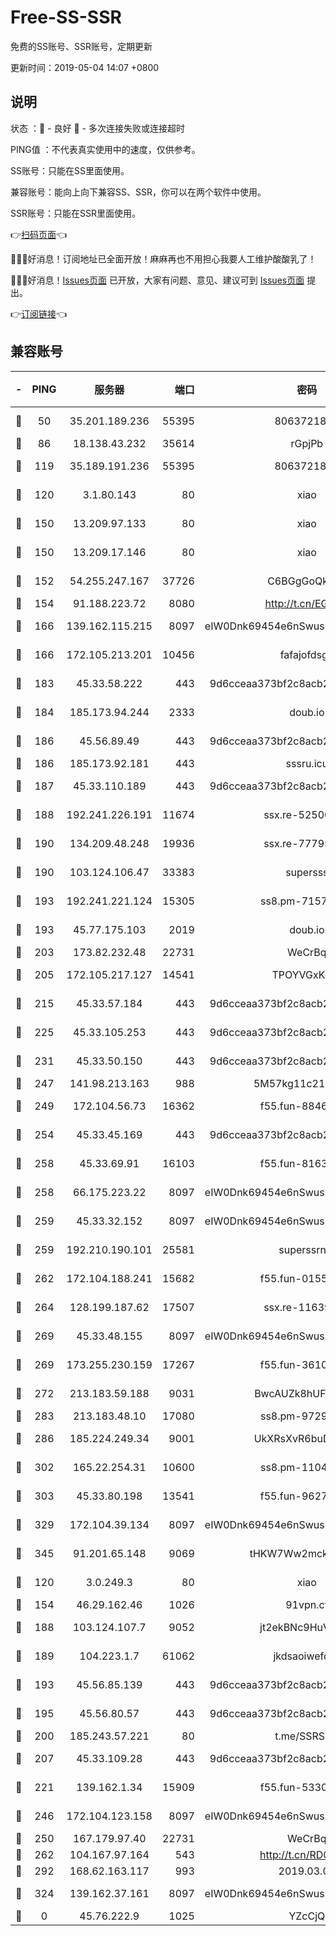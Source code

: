 # Free-SS-SSR

免费的SS账号、SSR账号，定期更新

更新时间：2019-05-04 14:07 +0800

## 说明

状态     ：🙂 - 良好 🙁 - 多次连接失败或连接超时

PING值   ：不代表真实使用中的速度，仅供参考。


SS账号：只能在SS里面使用。

兼容账号：能向上向下兼容SS、SSR，你可以在两个软件中使用。

SSR账号：只能在SSR里面使用。


👉[扫码页面](https://liesauer.github.io/Free-SS-SSR/)👈

🎉🎉🎉好消息！订阅地址已全面开放！麻麻再也不用担心我要人工维护酸酸乳了！

🎉🎉🎉好消息！[Issues页面](https://github.com/liesauer/Free-SS-SSR/issues) 已开放，大家有问题、意见、建议可到 [Issues页面](https://github.com/liesauer/Free-SS-SSR/issues) 提出。

👉[订阅链接](https://www.liesauer.net/yogurt/subscribe?ACCESS_TOKEN=DAYxR3mMaZAsaqUb)👈

## 兼容账号

|-|PING|服务器|端口|密码|加密方式|区域|
|:----:|:----:|:-----:|-----:|:----:|:----:|:----:|
|🙂|50|35.201.189.236|55395|8063721873|chacha20-ietf|US|
|🙂|86|18.138.43.232|35614|rGpjPb|rc4-md5|SG|
|🙂|119|35.189.191.236|55395|8063721873|chacha20-ietf|US|
|🙂|120|3.1.80.143|80|xiao|aes-128-ctr|SG|
|🙂|150|13.209.97.133|80|xiao|aes-128-ctr|KR|
|🙂|150|13.209.17.146|80|xiao|aes-128-ctr|KR|
|🙂|152|54.255.247.167|37726|C6BGgGoQknpR|aes-256-cfb|SG|
|🙂|154|91.188.223.72|8080|http://t.cn/EGJIyrl|rc4-md5|RU|
|🙂|166|139.162.115.215|8097|eIW0Dnk69454e6nSwuspv9DmS201tQ0D|aes-256-cfb|JP|
|🙂|166|172.105.213.201|10456|fafajofdsgc|aes-256-cfb|JP|
|🙂|183|45.33.58.222|443|9d6cceaa373bf2c8acb22e60b6a58be6|aes-256-cfb|US|
|🙂|184|185.173.94.244|2333|doub.io|aes-128-ctr|RU|
|🙂|186|45.56.89.49|443|9d6cceaa373bf2c8acb22e60b6a58be6|aes-256-cfb|US|
|🙂|186|185.173.92.181|443|sssru.icu|rc4-md5|RU|
|🙂|187|45.33.110.189|443|9d6cceaa373bf2c8acb22e60b6a58be6|aes-256-cfb|US|
|🙂|188|192.241.226.191|11674|ssx.re-52500581|aes-256-cfb|US|
|🙂|190|134.209.48.248|19936|ssx.re-77795476|aes-256-cfb|US|
|🙂|190|103.124.106.47|33383|supersss|aes-256-cfb|US|
|🙂|193|192.241.221.124|15305|ss8.pm-71574551|aes-256-cfb|US|
|🙂|193|45.77.175.103|2019|doub.io|aes-128-ctr|SG|
|🙂|203|173.82.232.48|22731|WeCrBq|rc4-md5|US|
|🙂|205|172.105.217.127|14541|TPOYVGxKglpi|aes-256-cfb|JP|
|🙂|215|45.33.57.184|443|9d6cceaa373bf2c8acb22e60b6a58be6|aes-256-cfb|US|
|🙂|225|45.33.105.253|443|9d6cceaa373bf2c8acb22e60b6a58be6|aes-256-cfb|US|
|🙂|231|45.33.50.150|443|9d6cceaa373bf2c8acb22e60b6a58be6|aes-256-cfb|US|
|🙂|247|141.98.213.163|988|5M57kg11c214qDmK|chacha20|KR|
|🙂|249|172.104.56.73|16362|f55.fun-88467235|aes-256-cfb|SG|
|🙂|254|45.33.45.169|443|9d6cceaa373bf2c8acb22e60b6a58be6|aes-256-cfb|US|
|🙂|258|45.33.69.91|16103|f55.fun-81635133|aes-256-cfb|US|
|🙂|258|66.175.223.22|8097|eIW0Dnk69454e6nSwuspv9DmS201tQ0D|aes-256-cfb|US|
|🙂|259|45.33.32.152|8097|eIW0Dnk69454e6nSwuspv9DmS201tQ0D|aes-256-cfb|US|
|🙂|259|192.210.190.101|25581|superssrnet|aes-256-cfb|US|
|🙂|262|172.104.188.241|15682|f55.fun-01556372|aes-256-cfb|SG|
|🙂|264|128.199.187.62|17507|ssx.re-11639338|aes-256-cfb|SG|
|🙂|269|45.33.48.155|8097|eIW0Dnk69454e6nSwuspv9DmS201tQ0D|aes-256-cfb|US|
|🙂|269|173.255.230.159|17267|f55.fun-36102332|aes-256-cfb|US|
|🙂|272|213.183.59.188|9031|BwcAUZk8hUFAkDGN|aes-256-cfb|NL|
|🙂|283|213.183.48.10|17080|ss8.pm-97297310|rc4-md5|RU|
|🙂|286|185.224.249.34|9001|UkXRsXvR6buDMG2Y|aes-256-cfb|RU|
|🙂|302|165.22.254.31|10600|ss8.pm-11042434|aes-256-cfb|SG|
|🙂|303|45.33.80.198|13541|f55.fun-96273695|aes-256-cfb|US|
|🙂|329|172.104.39.134|8097|eIW0Dnk69454e6nSwuspv9DmS201tQ0D|aes-256-cfb|SG|
|🙂|345|91.201.65.148|9069|tHKW7Ww2mck9CHQG|aes-256-cfb|IT|
|🙂|120|3.0.249.3|80|xiao|aes-128-ctr|SG|
|🙂|154|46.29.162.46|1026|91vpn.cf|rc4-md5|RU|
|🙂|188|103.124.107.7|9052|jt2ekBNc9HuVtm2a|aes-256-cfb|US|
|🙂|189|104.223.1.7|61062|jkdsaoiwefdsa|aes-256-cfb|US|
|🙂|193|45.56.85.139|443|9d6cceaa373bf2c8acb22e60b6a58be6|aes-256-cfb|US|
|🙂|195|45.56.80.57|443|9d6cceaa373bf2c8acb22e60b6a58be6|aes-256-cfb|US|
|🙂|200|185.243.57.221|80|t.me/SSRSUB|rc4-md5|US|
|🙂|207|45.33.109.28|443|9d6cceaa373bf2c8acb22e60b6a58be6|aes-256-cfb|US|
|🙂|221|139.162.1.34|15909|f55.fun-53305978|aes-256-cfb|SG|
|🙂|246|172.104.123.158|8097|eIW0Dnk69454e6nSwuspv9DmS201tQ0D|aes-256-cfb|JP|
|🙂|250|167.179.97.40|22731|WeCrBq|rc4-md5|JP|
|🙂|262|104.167.97.164|543|http://t.cn/RD0D7sx|rc4-md5|CA|
|🙂|292|168.62.163.117|993|2019.03.07|rc4-md5|US|
|🙁|324|139.162.37.161|8097|eIW0Dnk69454e6nSwuspv9DmS201tQ0D|aes-256-cfb|SG|
|🙁|0|45.76.222.9|1025|YZcCjQ|rc4-md5|JP|
